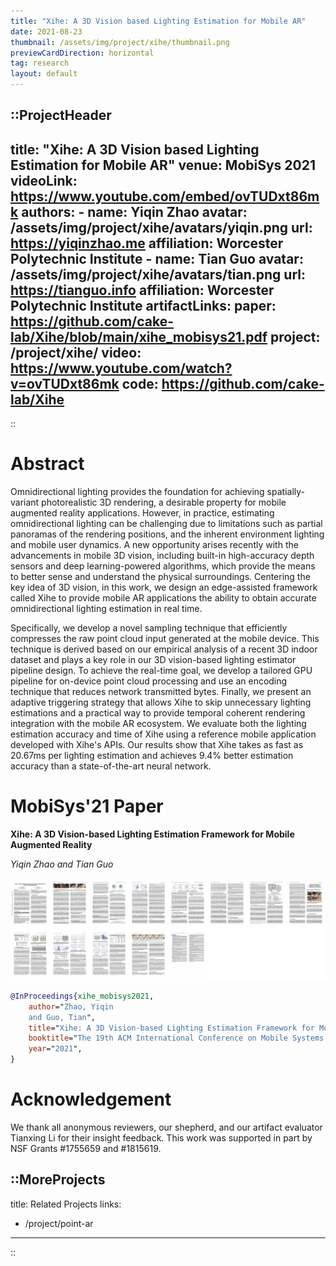```yaml
---
title: "Xihe: A 3D Vision based Lighting Estimation for Mobile AR"
date: 2021-08-23
thumbnail: /assets/img/project/xihe/thumbnail.png
previewCardDirection: horizontal
tag: research
layout: default
---
```


::ProjectHeader
---
title: "Xihe: A 3D Vision based Lighting Estimation for Mobile AR"
venue: MobiSys 2021
videoLink: https://www.youtube.com/embed/ovTUDxt86mk
authors:
    - name: Yiqin Zhao
      avatar: /assets/img/project/xihe/avatars/yiqin.png
      url: https://yiqinzhao.me
      affiliation: Worcester Polytechnic Institute
    - name: Tian Guo
      avatar: /assets/img/project/xihe/avatars/tian.png
      url: https://tianguo.info
      affiliation: Worcester Polytechnic Institute
artifactLinks:
    paper: https://github.com/cake-lab/Xihe/blob/main/xihe_mobisys21.pdf
    project: /project/xihe/
    video: https://www.youtube.com/watch?v=ovTUDxt86mk
    code: https://github.com/cake-lab/Xihe
---
::

# Abstract

Omnidirectional lighting provides the foundation for achieving spatially-variant photorealistic 3D rendering, a desirable property for mobile augmented reality applications. However, in practice, estimating omnidirectional lighting can be challenging due to limitations such as partial panoramas of the rendering positions, and the inherent environment lighting and mobile user dynamics. A new opportunity arises recently with the advancements in mobile 3D vision, including built-in high-accuracy depth sensors and deep learning-powered algorithms, which provide the means to better sense and understand the physical surroundings. Centering the key idea of 3D vision, in this work, we design an edge-assisted framework called Xihe to provide mobile AR applications the ability to obtain accurate omnidirectional lighting estimation in real time.

Specifically, we develop a novel sampling technique that efficiently compresses the raw point cloud input generated at the mobile device. This technique is derived based on our empirical analysis of a recent 3D indoor dataset and plays a key role in our 3D vision-based lighting estimator pipeline design. To achieve the real-time goal, we develop a tailored GPU pipeline for on-device point cloud processing and use an encoding technique that reduces network transmitted bytes. Finally, we present an adaptive triggering strategy that allows Xihe to skip unnecessary lighting estimations and a practical way to provide temporal coherent rendering integration with the mobile AR ecosystem. We evaluate both the lighting estimation accuracy and time of Xihe using a reference mobile application developed with Xihe's APIs. Our results show that Xihe takes as fast as 20.67ms per lighting estimation and achieves 9.4% better estimation accuracy than a state-of-the-art neural network.

# MobiSys'21 Paper

**Xihe: A 3D Vision-based Lighting Estimation Framework for Mobile Augmented Reality**

*Yiqin Zhao and Tian Guo*

[**![](/assets/img/project/xihe/arxiv-paper-thumbnails.png)**](https://github.com/cake-lab/Xihe/blob/main/xihe_mobisys21.pdf)

```bibtex
@InProceedings{xihe_mobisys2021,
    author="Zhao, Yiqin
    and Guo, Tian",
    title="Xihe: A 3D Vision-based Lighting Estimation Framework for Mobile Augmented Reality",
    booktitle="The 19th ACM International Conference on Mobile Systems, Applications, and Services",
    year="2021",
}
```

# Acknowledgement

We thank all anonymous reviewers, our shepherd, and our artifact evaluator Tianxing Li for their insight feedback.
This work was supported in part by NSF Grants #1755659 and #1815619.

::MoreProjects
---
title: Related Projects
links:
  - /project/point-ar
---
::
